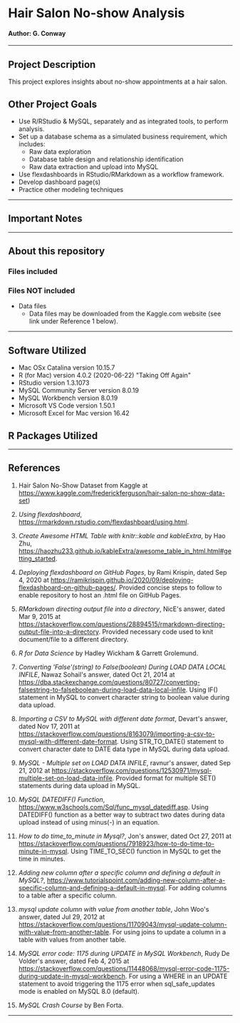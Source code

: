 # Hair Salon No-show Analysis
#### Author: G. Conway 

***

## Project Description

This project explores insights about no-show appointments at a hair salon.

## Other Project Goals

* Use R/RStudio & MySQL, separately and as integrated tools, to perform analysis.
* Set up a database schema as a simulated business requirement, which includes:
    + Raw data exploration
    + Database table design and relationship identification
    + Raw data extraction and upload into MySQL
* Use flexdashboards in RStudio/RMarkdown as a workflow framework.
* Develop dashboard page(s) 
* Practice other modeling techniques

***

## Important Notes

***

## About this repository

### Files included



### Files NOT included

* Data files
    + Data files may be downloaded from the Kaggle.com website (see link under Reference 1 below).

***

## Software Utilized

* Mac OSx Catalina version 10.15.7
* R (for Mac) version 4.0.2 (2020-06-22) "Taking Off Again"
* RStudio version 1.3.1073
* MySQL Community Server version 8.0.19
* MySQL Workbench version 8.0.19
* Microsoft VS Code version 1.50.1
* Microsoft Excel for Mac version 16.42

## R Packages Utilized

***

## References

1. Hair Salon No-Show Dataset from Kaggle at https://www.kaggle.com/frederickferguson/hair-salon-no-show-data-set)

2. *Using flexdashboard*, https://rmarkdown.rstudio.com/flexdashboard/using.html.

3. *Create Awesome HTML Table with knitr::kable and kableExtra*, by Hao Zhu, https://haozhu233.github.io/kableExtra/awesome_table_in_html.html#getting_started.

4. *Deploying flexdashboard on GitHub Pages*, by Rami Krispin, dated Sep 4, 2020 at https://ramikrispin.github.io/2020/09/deploying-flexdashboard-on-github-pages/. Provided concise steps to follow to enable repository to host an .html file on GitHub Pages.

5. *RMarkdown directing output file into a directory*, NicE's answer, dated Mar 9, 2015 at https://stackoverflow.com/questions/28894515/rmarkdown-directing-output-file-into-a-directory. Provided necessary code used to knit document/file to a different directory.

6. *R for Data Science* by Hadley Wickham & Garrett Grolemund.

7. *Converting 'False'(string) to False(boolean) During LOAD DATA LOCAL INFILE*, Nawaz Sohail's answer, dated Oct 21, 2014 at https://dba.stackexchange.com/questions/80727/converting-falsestring-to-falseboolean-during-load-data-local-infile. Using IF() statement in MySQL to convert character string to boolean value during data upload.

8. *Importing a CSV to MySQL with different date format*, Devart's answer, dated Nov 17, 2011 at https://stackoverflow.com/questions/8163079/importing-a-csv-to-mysql-with-different-date-format. Using STR_TO_DATE() statement to convert character date to DATE data type in MySQL during data upload.

9. *MySQL - Multiple set on LOAD DATA INFILE*, ravnur's answer, dated Sep 21, 2012 at https://stackoverflow.com/questions/12530971/mysql-multiple-set-on-load-data-infile. Provided format for multiple SET() statements during data upload in MySQL.

10. *MySQL DATEDIFF() Function*, https://www.w3schools.com/Sql/func_mysql_datediff.asp. Using DATEDIFF() function as a better way to subtract two dates during data upload instead of using minus(-) in an equation.

11. *How to do time_to_minute in Mysql?*, Jon's answer, dated Oct 27, 2011 at https://stackoverflow.com/questions/7918923/how-to-do-time-to-minute-in-mysql. Using TIME_TO_SEC() function in MySQL to get the time in minutes.

12. *Adding new column after a specific column and defining a default in MySQL?*, https://www.tutorialspoint.com/adding-new-column-after-a-specific-column-and-defining-a-default-in-mysql. For adding columns to a table after a specific column.

13. *mysql update column with value from another table*, John Woo's answer, dated Jul 29, 2012 at https://stackoverflow.com/questions/11709043/mysql-update-column-with-value-from-another-table. For using joins to update a column in a table with values from another table.

14. *MySQL error code: 1175 during UPDATE in MySQL Workbench*, Rudy De Volder's answer, dated Feb 4, 2015 at https://stackoverflow.com/questions/11448068/mysql-error-code-1175-during-update-in-mysql-workbench. For using a WHERE in an UPDATE statement to avoid triggering the 1175 error when sql_safe_updates mode is enabled on MySQL 8.0 (default).

15. *MySQL Crash Course* by Ben Forta.

***

